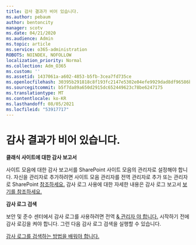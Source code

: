 ```yaml
---
title: 감사 결과가 비어 있습니다.
ms.author: pebaum
author: bentoncity
manager: scotv
ms.date: 04/21/2020
ms.audience: Admin
ms.topic: article
ms.service: o365-administration
ROBOTS: NOINDEX, NOFOLLOW
localization_priority: Normal
ms.collection: Adm_O365
ms.custom: ''
ms.assetid: 1437061a-a602-4853-b5fb-3cea7fd735ce
ms.openlocfilehash: 30395b291818c8f193fc2147e5302e04efe9929dad8df96586be1c3e75bd35aa
ms.sourcegitcommit: b5f7da89a650d2915dc652449623c78be6247175
ms.translationtype: MT
ms.contentlocale: ko-KR
ms.lasthandoff: 08/05/2021
ms.locfileid: "53917717"
---
```

# <a name="auditing-results-are-blank"></a>감사 결과가 비어 있습니다.

 **클래식 사이트에 대한 감사 보고서**
  
사이트 모음에 대한 감사 보고서를 SharePoint 사이트 모음의 관리자로 설정해야 합니다. 자신을 관리자로 추가하려면 사이트 모음 관리자를 전역 관리자로 추가 또는 관리자로 SharePoint [참조하세요.](https://go.microsoft.com/fwlink/?linkid=869390) 감사 로그 사용에 대한 자세한 내용은 감사 로그 보고서 [보기를 참조하세요.](https://go.microsoft.com/fwlink/?linkid=395237) 
  
 **감사 로그 검색**
  
보안 및 준수 센터에서 감사 로그를 사용하려면 전역 [ &amp; 관리자 야 합니다.](https://protection.office.com) 시작하기 전에 감사 로깅을 켜야 합니다. 그런 다음 감사 로그 검색을 실행할 수 있습니다. 
  
[감사 로그를 검색하는 방법을 배워야 합니다.](https://go.microsoft.com/fwlink/?linkid=708432)
  

